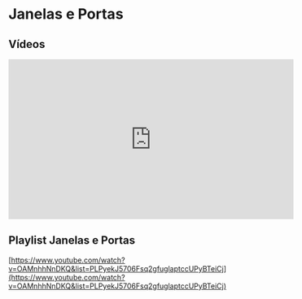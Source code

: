 # Janelas e Portas

## Vídeos

<iframe width="560" height="315" src="https://www.youtube.com/embed/136bs0n7N98?si=24CV6aoFt1whVVmA" title="YouTube video player" frameborder="0" allow="accelerometer; autoplay; clipboard-write; encrypted-media; gyroscope; picture-in-picture; web-share" referrerpolicy="strict-origin-when-cross-origin" allowfullscreen></iframe>

## Playlist Janelas e Portas

[https://www.youtube.com/watch?v=OAMnhhNnDKQ&list=PLPyekJ5706Fsq2gfuglaptccUPyBTeiCj](https://www.youtube.com/watch?v=OAMnhhNnDKQ&list=PLPyekJ5706Fsq2gfuglaptccUPyBTeiCj)